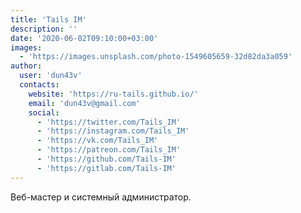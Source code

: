 ```yaml
---
title: 'Tails IM'
description: ''
date: '2020-06-02T09:10:00+03:00'
images:
  - 'https://images.unsplash.com/photo-1549605659-32d82da3a059'
author:
  user: 'dun43v'
  contacts:
    website: 'https://ru-tails.github.io/'
    email: 'dun43v@gmail.com'
    social:
      - 'https://twitter.com/Tails_IM'
      - 'https://instagram.com/Tails_IM'
      - 'https://vk.com/Tails_IM'
      - 'https://patreon.com/Tails_IM'
      - 'https://github.com/Tails-IM'
      - 'https://gitlab.com/Tails-IM'
---
```


Веб-мастер и системный администратор.